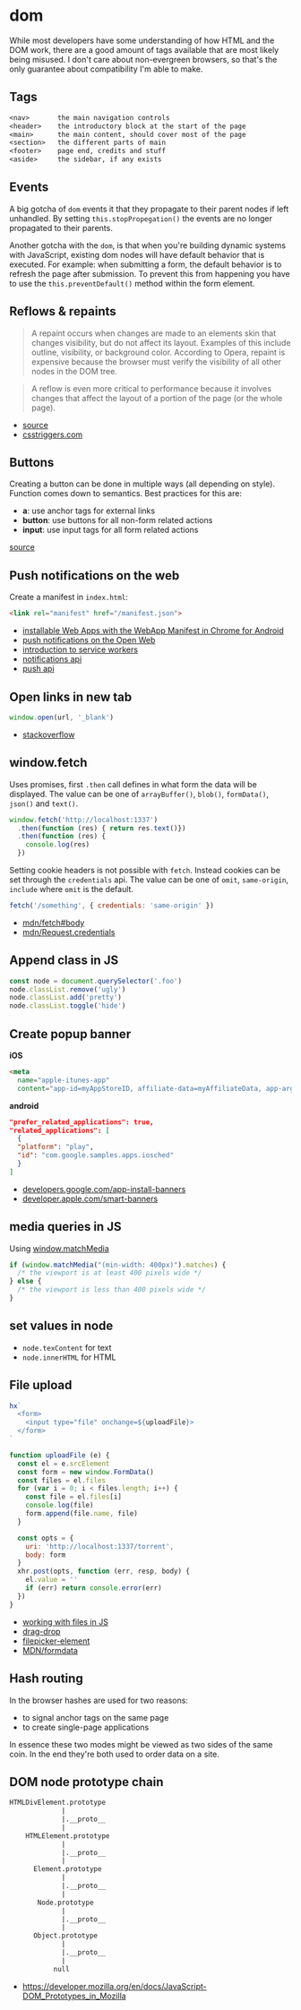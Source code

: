 # dom
While most developers have some understanding of how HTML and the DOM work,
there are a good amount of tags available that are most likely being misused. I
don't care about non-evergreen browsers, so that's the only guarantee about
compatibility I'm able to make.

## Tags
```txt
<nav>       the main navigation controls
<header>    the introductory block at the start of the page
<main>      the main content, should cover most of the page
<section>   the different parts of main
<footer>    page end, credits and stuff
<aside>     the sidebar, if any exists
```

## Events
A big gotcha of `dom` events it that they propagate to their parent nodes if left
unhandled. By setting `this.stopPropegation()` the events are no longer
propagated to their parents.

Another gotcha with the `dom`, is that when you're building dynamic systems
with JavaScript, existing dom nodes will have default behavior that is
executed. For example: when submitting a form, the default behavior is to
refresh the page after submission. To prevent this from happening you have to
use the `this.preventDefault()` method within the form element.

## Reflows & repaints
> A repaint occurs when changes are made to an elements skin that changes
> visibility, but do not affect its layout. Examples of this include outline,
> visibility, or background color. According to Opera, repaint is expensive
> because the browser must verify the visibility of all other nodes in the DOM
> tree.

> A reflow is even more critical to performance because it involves changes
> that affect the layout of a portion of the page (or the whole page).

- [source](http://stackoverflow.com/questions/2549296/whats-the-difference-between-reflow-and-repaint)
- [csstriggers.com](http:‰//csstriggers.com/)

## Buttons
Creating a button can be done in multiple ways (all depending on style).
Function comes down to semantics. Best practices for this are:
- __a__: use anchor tags for external links
- __button__: use buttons for all non-form related actions
- __input__: use input tags for all form related actions

[source](http://davidwalsh.name/html5-buttons)

## Push notifications on the web
Create a manifest in `index.html`:
```html
<link rel="manifest" href="/manifest.json">
```
- [installable Web Apps with the WebApp Manifest in Chrome for Android](http://updates.html5rocks.com/2014/11/Support-for-installable-web-apps-with-webapp-manifest-in-chrome-38-for-Android)
- [push notifications on the Open Web](http://updates.html5rocks.com/2015/03/push-notificatons-on-the-open-web)
- [introduction to service workers](http://www.html5rocks.com/en/tutorials/service-worker/introduction/)
- [notifications api](https://notifications.spec.whatwg.org/)
- [push api](http://w3c.github.io/push-api/)

## Open links in new tab
```js
window.open(url, '_blank')
```
- [stackoverflow](http://stackoverflow.com/a/11384018/1541707)

## window.fetch
Uses promises, first `.then` call defines in what form the data will be
displayed. The value can be one of `arrayBuffer()`, `blob()`, `formData()`,
`json()` and `text()`.
```js
window.fetch('http://localhost:1337')
  .then(function (res) { return res.text()})
  .then(function (res) {
    console.log(res)
  })
```

Setting cookie headers is not possible with `fetch`. Instead cookies can be set
through the `credentials` api. The value can be one of `omit`, `same-origin`,
`include` where `omit` is the default.
```js
fetch('/something', { credentials: 'same-origin' })
```

- [mdn/fetch#body](https://developer.mozilla.org/en-US/docs/Web/API/Fetch_API/Using_Fetch#Body)
- [mdn/Request.credentials](https://developer.mozilla.org/en-US/docs/Web/API/Request/credentials)

## Append class in JS
```js
const node = document.querySelector('.foo')
node.classList.remove('ugly')
node.classList.add('pretty')
node.classList.toggle('hide')
```

## Create popup banner
__iOS__
```html
<meta
  name="apple-itunes-app"
  content="app-id=myAppStoreID, affiliate-data=myAffiliateData, app-argument=myURL">
```

__android__
```json
"prefer_related_applications": true,
"related_applications": [
  {
  "platform": "play",
  "id": "com.google.samples.apps.iosched"
  }
]
```
- [developers.google.com/app-install-banners](https://developers.google.com/web/updates/2015/03/increasing-engagement-with-app-install-banners-in-chrome-for-android#native)
- [developer.apple.com/smart-banners](https://developer.apple.com/library/mac/documentation/AppleApplications/Reference/SafariWebContent/PromotingAppswithAppBanners/PromotingAppswithAppBanners.html)

## media queries in JS
Using [window.matchMedia](https://developer.mozilla.org/en-US/docs/Web/API/Window/matchMedia)
```js
if (window.matchMedia("(min-width: 400px)").matches) {
  /* the viewport is at least 400 pixels wide */
} else {
  /* the viewport is less than 400 pixels wide */
}
```

## set values in node
- `node.texContent` for text
- `node.innerHTML` for HTML

## File upload
```js
hx`
  <form>
    <input type="file" onchange=${uploadFile}>
  </form>
`

function uploadFile (e) {
  const el = e.srcElement
  const form = new window.FormData()
  const files = el.files
  for (var i = 0; i < files.length; i++) {
    const file = el.files[i]
    console.log(file)
    form.append(file.name, file)
  }

  const opts = {
    uri: 'http://localhost:1337/torrent',
    body: form
  }
  xhr.post(opts, function (err, resp, body) {
    el.value = ''
    if (err) return console.error(err)
  })
}
```
- [working with files in JS](https://www.nczonline.net/blog/2012/05/08/working-with-files-in-javascript-part-1/)
- [drag-drop](https://github.com/feross/drag-drop)
- [filepicker-element](https://github.com/shama/filepicker-element)
- [MDN/formdata](https://developer.mozilla.org/en-US/docs/Web/API/FormData/FormData)

## Hash routing
In the browser hashes are used for two reasons:
- to signal anchor tags on the same page
- to create single-page applications

In essence these two modes might be viewed as two sides of the same coin. In
the end they're both used to order data on a site.

## DOM node prototype chain
```txt
HTMLDivElement.prototype
             |
             |.__proto__
             |
    HTMLElement.prototype
             |
             |.__proto__
             |
      Element.prototype
             |
             |.__proto__
             |
       Node.prototype
             |
             |.__proto__
             |
      Object.prototype
             |
             |.__proto__
             |
           null
```
- https://developer.mozilla.org/en/docs/JavaScript-DOM_Prototypes_in_Mozilla
